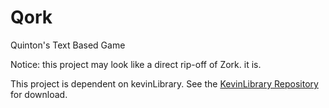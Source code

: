 # Qork
Quinton's Text Based Game

Notice: this project may look like a direct rip-off of Zork.
it is.

This project is dependent on kevinLibrary.  See the [KevinLibrary Repository](https://github.com/flipturnapps/FlipTurnApps-KevinLibrary.git) for download.
